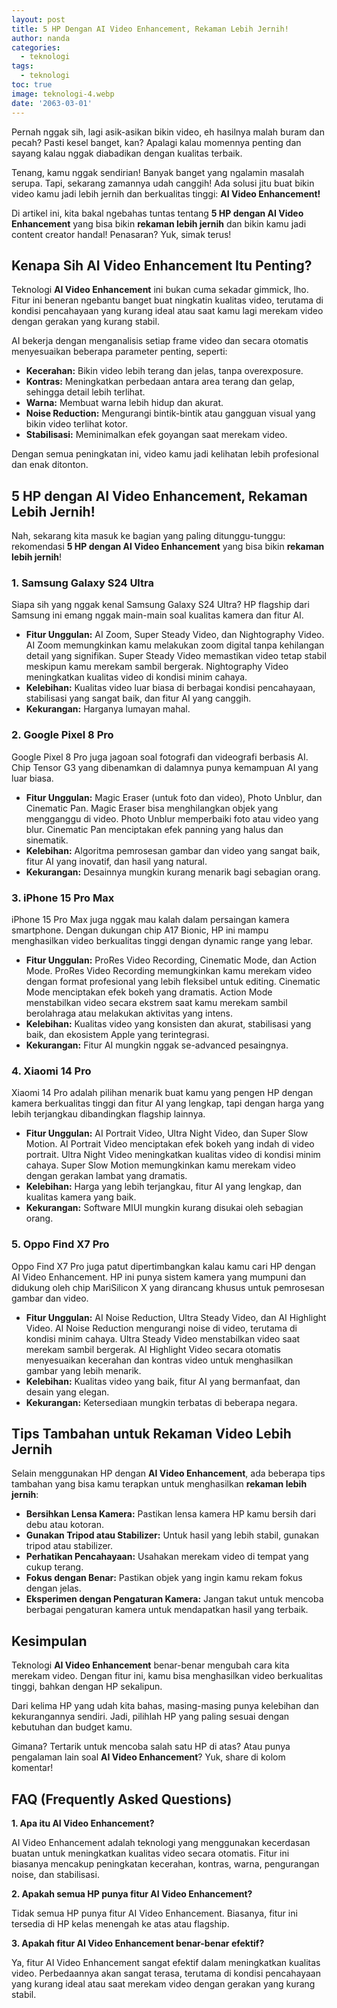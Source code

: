```yaml
---
layout: post
title: 5 HP Dengan AI Video Enhancement, Rekaman Lebih Jernih!
author: nanda
categories:
  - teknologi
tags:
  - teknologi
toc: true
image: teknologi-4.webp
date: '2063-03-01'
---
```



Pernah nggak sih, lagi asik-asikan bikin video, eh hasilnya malah buram dan pecah? Pasti kesel banget, kan? Apalagi kalau momennya penting dan sayang kalau nggak diabadikan dengan kualitas terbaik.

Tenang, kamu nggak sendirian! Banyak banget yang ngalamin masalah serupa. Tapi, sekarang zamannya udah canggih! Ada solusi jitu buat bikin video kamu jadi lebih jernih dan berkualitas tinggi: **AI Video Enhancement!**

Di artikel ini, kita bakal ngebahas tuntas tentang **5 HP dengan AI Video Enhancement** yang bisa bikin **rekaman lebih jernih** dan bikin kamu jadi content creator handal! Penasaran? Yuk, simak terus!

## Kenapa Sih AI Video Enhancement Itu Penting?

Teknologi **AI Video Enhancement** ini bukan cuma sekadar gimmick, lho. Fitur ini beneran ngebantu banget buat ningkatin kualitas video, terutama di kondisi pencahayaan yang kurang ideal atau saat kamu lagi merekam video dengan gerakan yang kurang stabil.

AI bekerja dengan menganalisis setiap frame video dan secara otomatis menyesuaikan beberapa parameter penting, seperti:

- **Kecerahan:** Bikin video lebih terang dan jelas, tanpa overexposure.
- **Kontras:** Meningkatkan perbedaan antara area terang dan gelap, sehingga detail lebih terlihat.
- **Warna:** Membuat warna lebih hidup dan akurat.
- **Noise Reduction:** Mengurangi bintik-bintik atau gangguan visual yang bikin video terlihat kotor.
- **Stabilisasi:** Meminimalkan efek goyangan saat merekam video.

Dengan semua peningkatan ini, video kamu jadi kelihatan lebih profesional dan enak ditonton.

## 5 HP dengan AI Video Enhancement, Rekaman Lebih Jernih!

Nah, sekarang kita masuk ke bagian yang paling ditunggu-tunggu: rekomendasi **5 HP dengan AI Video Enhancement** yang bisa bikin **rekaman lebih jernih**!

### 1\. Samsung Galaxy S24 Ultra

Siapa sih yang nggak kenal Samsung Galaxy S24 Ultra? HP flagship dari Samsung ini emang nggak main-main soal kualitas kamera dan fitur AI.

- **Fitur Unggulan:** AI Zoom, Super Steady Video, dan Nightography Video. AI Zoom memungkinkan kamu melakukan zoom digital tanpa kehilangan detail yang signifikan. Super Steady Video memastikan video tetap stabil meskipun kamu merekam sambil bergerak. Nightography Video meningkatkan kualitas video di kondisi minim cahaya.
- **Kelebihan:** Kualitas video luar biasa di berbagai kondisi pencahayaan, stabilisasi yang sangat baik, dan fitur AI yang canggih.
- **Kekurangan:** Harganya lumayan mahal.

### 2\. Google Pixel 8 Pro

Google Pixel 8 Pro juga jagoan soal fotografi dan videografi berbasis AI. Chip Tensor G3 yang dibenamkan di dalamnya punya kemampuan AI yang luar biasa.

- **Fitur Unggulan:** Magic Eraser (untuk foto dan video), Photo Unblur, dan Cinematic Pan. Magic Eraser bisa menghilangkan objek yang mengganggu di video. Photo Unblur memperbaiki foto atau video yang blur. Cinematic Pan menciptakan efek panning yang halus dan sinematik.
- **Kelebihan:** Algoritma pemrosesan gambar dan video yang sangat baik, fitur AI yang inovatif, dan hasil yang natural.
- **Kekurangan:** Desainnya mungkin kurang menarik bagi sebagian orang.

### 3\. iPhone 15 Pro Max

iPhone 15 Pro Max juga nggak mau kalah dalam persaingan kamera smartphone. Dengan dukungan chip A17 Bionic, HP ini mampu menghasilkan video berkualitas tinggi dengan dynamic range yang lebar.

- **Fitur Unggulan:** ProRes Video Recording, Cinematic Mode, dan Action Mode. ProRes Video Recording memungkinkan kamu merekam video dengan format profesional yang lebih fleksibel untuk editing. Cinematic Mode menciptakan efek bokeh yang dramatis. Action Mode menstabilkan video secara ekstrem saat kamu merekam sambil berolahraga atau melakukan aktivitas yang intens.
- **Kelebihan:** Kualitas video yang konsisten dan akurat, stabilisasi yang baik, dan ekosistem Apple yang terintegrasi.
- **Kekurangan:** Fitur AI mungkin nggak se-advanced pesaingnya.

### 4\. Xiaomi 14 Pro

Xiaomi 14 Pro adalah pilihan menarik buat kamu yang pengen HP dengan kamera berkualitas tinggi dan fitur AI yang lengkap, tapi dengan harga yang lebih terjangkau dibandingkan flagship lainnya.

- **Fitur Unggulan:** AI Portrait Video, Ultra Night Video, dan Super Slow Motion. AI Portrait Video menciptakan efek bokeh yang indah di video portrait. Ultra Night Video meningkatkan kualitas video di kondisi minim cahaya. Super Slow Motion memungkinkan kamu merekam video dengan gerakan lambat yang dramatis.
- **Kelebihan:** Harga yang lebih terjangkau, fitur AI yang lengkap, dan kualitas kamera yang baik.
- **Kekurangan:** Software MIUI mungkin kurang disukai oleh sebagian orang.

### 5\. Oppo Find X7 Pro

Oppo Find X7 Pro juga patut dipertimbangkan kalau kamu cari HP dengan AI Video Enhancement. HP ini punya sistem kamera yang mumpuni dan didukung oleh chip MariSilicon X yang dirancang khusus untuk pemrosesan gambar dan video.

- **Fitur Unggulan:** AI Noise Reduction, Ultra Steady Video, dan AI Highlight Video. AI Noise Reduction mengurangi noise di video, terutama di kondisi minim cahaya. Ultra Steady Video menstabilkan video saat merekam sambil bergerak. AI Highlight Video secara otomatis menyesuaikan kecerahan dan kontras video untuk menghasilkan gambar yang lebih menarik.
- **Kelebihan:** Kualitas video yang baik, fitur AI yang bermanfaat, dan desain yang elegan.
- **Kekurangan:** Ketersediaan mungkin terbatas di beberapa negara.

## Tips Tambahan untuk Rekaman Video Lebih Jernih

Selain menggunakan HP dengan **AI Video Enhancement**, ada beberapa tips tambahan yang bisa kamu terapkan untuk menghasilkan **rekaman lebih jernih**:

- **Bersihkan Lensa Kamera:** Pastikan lensa kamera HP kamu bersih dari debu atau kotoran.
- **Gunakan Tripod atau Stabilizer:** Untuk hasil yang lebih stabil, gunakan tripod atau stabilizer.
- **Perhatikan Pencahayaan:** Usahakan merekam video di tempat yang cukup terang.
- **Fokus dengan Benar:** Pastikan objek yang ingin kamu rekam fokus dengan jelas.
- **Eksperimen dengan Pengaturan Kamera:** Jangan takut untuk mencoba berbagai pengaturan kamera untuk mendapatkan hasil yang terbaik.

## Kesimpulan

Teknologi **AI Video Enhancement** benar-benar mengubah cara kita merekam video. Dengan fitur ini, kamu bisa menghasilkan video berkualitas tinggi, bahkan dengan HP sekalipun.

Dari kelima HP yang udah kita bahas, masing-masing punya kelebihan dan kekurangannya sendiri. Jadi, pilihlah HP yang paling sesuai dengan kebutuhan dan budget kamu.

Gimana? Tertarik untuk mencoba salah satu HP di atas? Atau punya pengalaman lain soal **AI Video Enhancement**? Yuk, share di kolom komentar!

## FAQ (Frequently Asked Questions)

**1\. Apa itu AI Video Enhancement?**

AI Video Enhancement adalah teknologi yang menggunakan kecerdasan buatan untuk meningkatkan kualitas video secara otomatis. Fitur ini biasanya mencakup peningkatan kecerahan, kontras, warna, pengurangan noise, dan stabilisasi.

**2\. Apakah semua HP punya fitur AI Video Enhancement?**

Tidak semua HP punya fitur AI Video Enhancement. Biasanya, fitur ini tersedia di HP kelas menengah ke atas atau flagship.

**3\. Apakah fitur AI Video Enhancement benar-benar efektif?**

Ya, fitur AI Video Enhancement sangat efektif dalam meningkatkan kualitas video. Perbedaannya akan sangat terasa, terutama di kondisi pencahayaan yang kurang ideal atau saat merekam video dengan gerakan yang kurang stabil.
